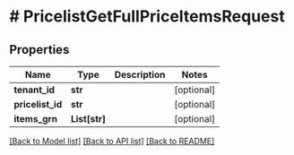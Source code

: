 # # PricelistGetFullPriceItemsRequest


## Properties 


Name | Type | Description | Notes
------------ | ------------- | ------------- | -------------
**tenant_id**| **str** |   | [optional]
**pricelist_id**| **str** |   | [optional]
**items_grn**| **List[str]** |   | [optional]


[[Back to Model list]](../../README.md#models) [[Back to API list]](../../README.md#endpoints) [[Back to README]](../../README.md)

